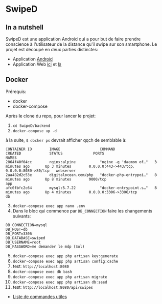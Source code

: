 # SwipeD

## In a nutshell

SwipeD est une application Android qui a pour but de faire prendre conscience à l'utilisateur de la distance qu'il swipe sur son smartphone. Le projet est découpé en deux parties distinctes:

* Application [Android](https://www.intra.jrosk.ch/projets/SwipeD/)
* Application Web [ici](https://github.com/HE-Arc/SwipeD/wiki/Cahier-des-charges-Backend#backend) et [là](https://github.com/HE-Arc/SwipeD/wiki/Cahier-des-charges-Frontend#application-web)


## Docker

Prérequis:
* docker
* docker-compose

Après le clone du repo, pour lancer le projet:

1. `cd SwipeD/backend`
2. `docker-compose up -d`

à la suite, `$ docker ps` devrait afficher qqch de semblable à:

```shell
CONTAINER ID        IMAGE                  COMMAND                  CREATED             STATUS              PORTS                                        NAMES
2064f40f04cc        nginx:alpine           "nginx -g 'daemon of…"   3 minutes ago       Up 3 minutes        0.0.0.0:443->443/tcp, 0.0.0.0:8080->80/tcp   webserver
2aa482d2c53e        digitalocean.com/php   "docker-php-entrypoi…"   8 minutes ago       Up 8 minutes        9000/tcp                                     app
afc0fbfc2c64        mysql:5.7.22           "docker-entrypoint.s…"   8 minutes ago       Up 4 minutes        0.0.0.0:3306->3306/tcp                       db
```

3. `docker-compose exec app nano .env`
4. Dans le bloc qui commence par `DB_CONNECTION` faire les changements suivants:

```env
DB_CONNECTION=mysql
DB_HOST=db
DB_PORT=3306
DB_DATABASE=swiped
DB_USERNAME=root
DB_PASSWORD=me demander le mdp (Sol)
```

5. `docker-compose exec app php artisan key:generate`
6. `docker-compose exec app php artisan config:cache`
7. test: `http://localhost:8080`
8. `docker-compose exec db bash`
9.  `docker-compose exec app php artisan migrate`
10. `docker-compose exec app php artisan db:seed`
11. test: `http://localhost:8080/api/swipes`


* [Liste de commandes utiles](https://github.com/HE-Arc/SwipeD/wiki/Dockerization#commandes-utiles)